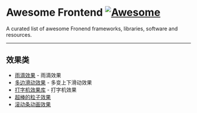 # Awesome Frontend [![Awesome](https://cdn.rawgit.com/sindresorhus/awesome/d7305f38d29fed78fa85652e3a63e154dd8e8829/media/badge.svg)](https://github.com/sindresorhus/awesome)
A curated list of awesome Fronend frameworks, libraries, software and resources.

---

## 效果类

* [雨滴效果](https://github.com/codrops/RainEffect) - 雨滴效果
* [多边滑动效果](https://github.com/alvarotrigo/multiscroll.js) - 多变上下滑动效果
* [打字机效果库](https://github.com/mattboldt/typed.js) - 打字机效果
* [超棒的粒子效果](https://github.com/VincentGarreau/particles.js)
* [滚动条动画效果](https://github.com/janpaepke/ScrollMagic)

